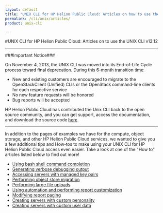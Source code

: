 ```yaml
---
layout: default
title: "UNIX CLI for HP Helion Public Cloud: Articles on how to use the UNIX CLI"
permalink: /cli/unix/articles/
product: unix-cli

---
```

#UNIX CLI for HP Helion Public Cloud: Articles on to use the UNIX CLI v12.12
___________________

###Important Notice###

On November 4, 2013, the UNIX CLI was moved into its End-of-Life Cycle process toward final deprecation. During this 6-month transition time:

* New and existing customers are encouraged to migrate to the OpenStackClient (Unified) CLIs or the OpenStack command-line clients for each respective service
* No new feature requests will be honored
* Bug reports will be accepted

HP Helion Public Cloud has contributed the Unix CLI back to the open source community, and you can get support, access the documentation, and download the source code [here](https://github.com/hpcloud/unix_cli).

_________________________________________

In addition to the pages of examples we have for the compute, object storage, and other HP Helion Public Cloud services, we wanted to give you a few additional tips and How-tos to make using your UNIX CLI for HP Helion Public Cloud access even easier. Take a look at one of the "How to" articles listed below to find out more!

* [Using bash shell command completion](/cli/unix/articles/complete)<br>
* [Generating verbose debugging output](/cli/unix/articles/debugging)<br>
* [Accessing servers with managed key pairs](/cli/unix/articles/managedkeypairs)<br>
* [Performing object store migration](/cli/unix/articles/migration)<br>
* [Performing large file uploads](/cli/unix/articles/large)<br>
* [Using automation and performing report customization](/cli/unix/articles/reports)<br>
* [Modifying report paging](/cli/unix/articles/paging)
* [Creating servers with custom personality](/cli/unix/articles/personality)<br>
* [Creating servers with custom user data](/cli/unix/articles/userdata)<br>
